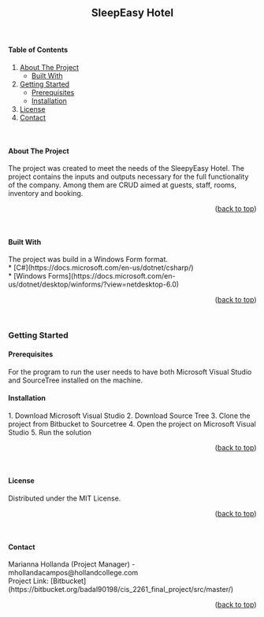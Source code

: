 <div id="top"></div>
  <h2 align="center"><b>SleepEasy Hotel</b></h2>
  <br>
</div>

<!-- TABLE OF CONTENTS -->
  <h4><b>Table of Contents</b></h4>
  <ol>
    <li>
      <a href="#about-the-project">About The Project</a>
      <ul>
        <li><a href="#built-with">Built With</a></li>
      </ul>
    </li>
    <li>
      <a href="#getting-started">Getting Started</a>
      <ul>
        <li><a href="#prerequisites">Prerequisites</a></li>
        <li><a href="#installation">Installation</a></li>
      </ul>
    </li>
    <li><a href="#license">License</a></li>
    <li><a href="#contact">Contact</a></li>
  </ol>
  <br>

<!-- ABOUT THE PROJECT -->
<h4><b>About The Project</b></h4>
The project was created to meet the needs of the SleepyEasy Hotel. The project contains the inputs and outputs necessary for the full functionality of the company. Among them are CRUD aimed at guests, staff, rooms, inventory and booking. 
<p align="right">(<a href="#top">back to top</a>)</p>
<br>
<h4><b>Built With</b></h4>
The project was build in a Windows Form format.
<br>
* [C#](https://docs.microsoft.com/en-us/dotnet/csharp/)
<br>
* [Windows Forms](https://docs.microsoft.com/en-us/dotnet/desktop/winforms/?view=netdesktop-6.0)
<p align="right">(<a href="#top">back to top</a>)</p>
<br>

<!-- GETTING STARTED -->
<h3><b>Getting Started</b></h3>
<h4><b>Prerequisites</b></h4>
For the program to run the user needs to have both Microsoft Visual Studio and SourceTree installed on the machine. 
<br>

<h4><b>Installation</b></h4>
1. Download Microsoft Visual Studio
2. Download Source Tree
3. Clone the project from Bitbucket to Sourcetree
4. Open the project on Microsoft Visual Studio
5. Run the solution

<p align="right">(<a href="#top">back to top</a>)</p>
<br>

<!-- LICENSE -->
<h4><b>License</b></h4>
Distributed under the MIT License. 
<p align="right">(<a href="#top">back to top</a>)</p>
<br>

<!-- CONTACT -->
<h4><b>Contact</b></h4>
Marianna Hollanda (Project Manager) - mhollandacampos@hollandcollege.com
<br>
Project Link: [Bitbucket](https://bitbucket.org/badal90198/cis_2261_final_project/src/master/)
<p align="right">(<a href="#top">back to top</a>)</p>
 


